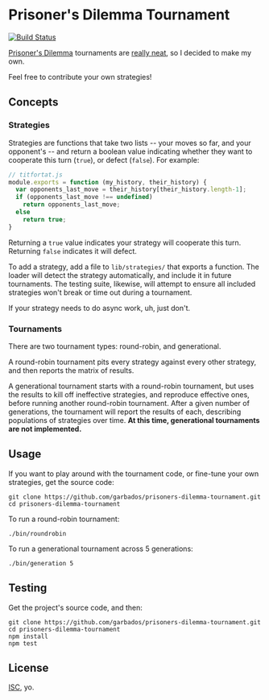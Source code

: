 # Prisoner's Dilemma Tournament

[![Build Status](https://travis-ci.org/garbados/prisoners-dilemma-tournament.svg)](https://travis-ci.org/garbados/prisoners-dilemma-tournament)

[Prisoner's Dilemma](http://en.wikipedia.org/wiki/Prisoner%27s_dilemma) tournaments are [really neat](http://lesswrong.com/lw/7f2/prisoners_dilemma_tournament_results/), so I decided to make my own.

Feel free to contribute your own strategies!

## Concepts

### Strategies

Strategies are functions that take two lists -- your moves so far, and your opponent's -- and return a boolean value indicating whether they want to cooperate this turn (`true`), or defect (`false`). For example:

```javascript
// titfortat.js
module.exports = function (my_history, their_history) {  
  var opponents_last_move = their_history[their_history.length-1];
  if (opponents_last_move !== undefined)
    return opponents_last_move;
  else
    return true;
}
```

Returning a `true` value indicates your strategy will cooperate this turn. Returning `false` indicates it will defect.

To add a strategy, add a file to `lib/strategies/` that exports a function. The loader will detect the strategy automatically, and include it in future tournaments. The testing suite, likewise, will attempt to ensure all included strategies won't break or time out during a tournament.

If your strategy needs to do async work, uh, just don't.

### Tournaments

There are two tournament types: round-robin, and generational.

A round-robin tournament pits every strategy against every other strategy, and then reports the matrix of results.

A generational tournament starts with a round-robin tournament, but uses the results to kill off ineffective strategies, and reproduce effective ones, before running another round-robin tournament. After a given number of generations, the tournament will report the results of each, describing populations of strategies over time. **At this time, generational tournaments are not implemented.**

## Usage

If you want to play around with the tournament code, or fine-tune your own strategies, get the source code:

    git clone https://github.com/garbados/prisoners-dilemma-tournament.git
    cd prisoners-dilemma-tournament

To run a round-robin tournament:

    ./bin/roundrobin

To run a generational tournament across 5 generations:

    ./bin/generation 5

## Testing

Get the project's source code, and then:

    git clone https://github.com/garbados/prisoners-dilemma-tournament.git
    cd prisoners-dilemma-tournament
    npm install
    npm test

## License

[ISC](http://opensource.org/licenses/ISC), yo.
